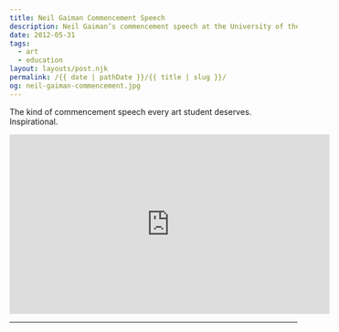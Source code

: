 ```yaml
---
title: Neil Gaiman Commencement Speech
description: Neil Gaiman’s commencement speech at the University of the Arts 2012.
date: 2012-05-31
tags: 
  - art
  - education
layout: layouts/post.njk
permalink: /{{ date | pathDate }}/{{ title | slug }}/
og: neil-gaiman-commencement.jpg
---
```


The kind of commencement speech every art student deserves. Inspirational.

<iframe class="youtube-video" width="560" height="315" src="https://www.youtube.com/embed/ikAb-NYkseI" title="YouTube video player" frameborder="0" allow="accelerometer; autoplay; clipboard-write; encrypted-media; gyroscope; picture-in-picture; web-share" allowfullscreen></iframe>

---
